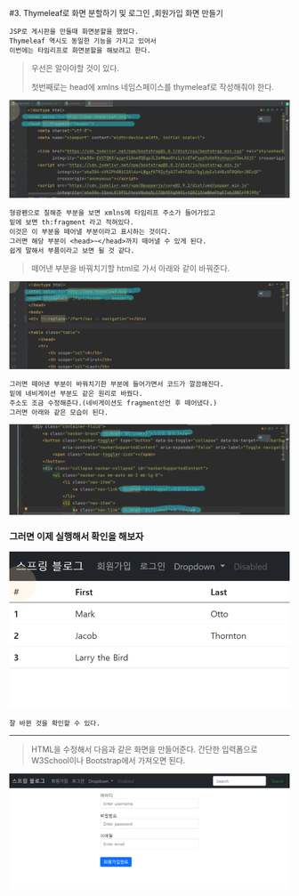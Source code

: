 #3. Thymeleaf로 화면 분할하기 및 로그인 ,회원가입 화면 만들기

    JSP로 게시판을 만들때 화면분할을 했었다.
    Thymeleaf 역시도 동일한 기능을 가지고 있어서 
    이번에는 타임리프로 화면분할을 해보려고 한다.



> 우선은 알아야할 것이 있다.
>
> 첫번째로는 head에 xmlns 네임스페이스를 thymeleaf로 작성해줘야 한다.
> 
![img_1.png](img_1.png)

    형광펜으로 칠해준 부분을 보면 xmlns에 타임리프 주소가 들어가있고
    밑에 보면 th:fragment 라고 적혀있다.
    이것은 이 부분을 떼어낼 부분이라고 표시하는 것이다.
    그러면 해당 부분이 <head>~</head>까지 떼어낼 수 있게 된다.
    쉽게 말해서 부품이라고 보면 될 것 같다.

> 떼어낸 부분을 바꿔치기할 html로 가서 아래와 같이 바꿔준다.
> 
![img_2.png](img_2.png)

    그러면 떼어낸 부분이 바꿔치기한 부분에 들어가면서 코드가 깔끔해진다.
    밑에 네비게이션 부분도 같은 원리로 바꿨다.
    주소도 조금 수정해준다.(네비게이션도 fragment선언 후 떼어냈다.)
    그러면 아래와 같은 모습이 된다.

![img.png](img.png)

### 그러면 이제 실행해서 확인을 해보자

![img_3.png](img_3.png)

    잘 바뀐 것을 확인할 수 있다.

---

> HTML을 수정해서 다음과 같은 화면을 만들어준다. 
> 간단한 입력폼으로 W3School이나 Bootstrap에서 가져오면 된다.

![img_4.png](img_4.png)





